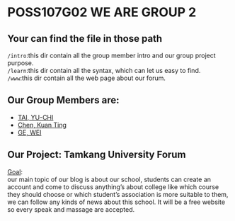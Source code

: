 # POSS107G02 WE ARE GROUP 2
## Your can find the file in those path
`/intro`:this dir contain all the group member intro and our group project purpose.<br>
`/learn`:this dir contain all the syntax, which can let us easy to find.<br> 
`/www`:this dir contain all the web page about our forum.<br>
## Our Group Members are:
* [TAI, YU-CHI](/intro/yuchi.md)
* [Chen, Kuan Ting](/intro/KuanTing.md)
* [GE, WEI](/intro/wei.md)
## Our Project: Tamkang University Forum
[Goal](/intro/ProjectGoal.md):<br>
  our main topic of our blog is about our school, students can create an account and come to discuss anything’s about college like which course they should choose or which student’s association is more suitable to them, we can follow any kinds of news about this school. It will be a free website so every speak and massage are accepted.
